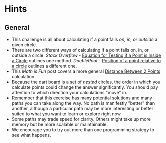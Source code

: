 # Hints

## General

-  This challenge is all about calculating if a point falls _on, in, or outside_ a given circle.
-  There are two different ways of calculating if a point falls on, in, or outside a circle: _Stack Overflow_ - [Equation for Testing if a Point is Inside a Circle][point-circle-equation] outlines one method.
_DoubleRoot_ - [Position of a point relative to a circle][point-to-circle] outlines a different one.
- This _Math is Fun_ post covers a more general [Distance Between 2 Points][distance-between-two-points] calculation.
- Because the dart board is a set of _nested_ circles, the order in which you calculate points could change the answer significantly.
  You should pay attention to which direction your calculations "move" in.
-  Remember that this exercise has many potential solutions and many paths you can take along the way.
   No path is manifestly "better" than another, although a particular path may be more interesting or better suited to what you want to learn or explore right now.
-  Some paths may trade speed for clarity.
   Others might take up more memory but be more scalable or maintainable.
-  We encourage you to try out more than one programming strategy to see what happens.

[point-circle-equation]: https://stackoverflow.com/questions/481144/equation-for-testing-if-a-point-is-inside-a-circle
[point-to-circle]: https://doubleroot.in/lessons/circle/position-of-a-point/
[distance-between-two-points]: https://www.mathsisfun.com/algebra/distance-2-points.html